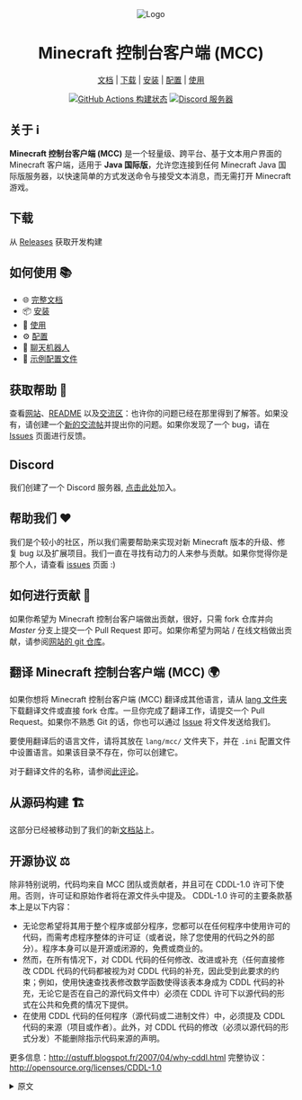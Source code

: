 <div align="center">

<img src="https://i.pics.rs/LLDhE.png" alt="Logo"/>

# Minecraft 控制台客户端 (MCC)

[文档](https://mccteam.github.io/) | [下载](#download) | [安装](https://mccteam.github.io/guide/installation.html) | [配置](https://mccteam.github.io/guide/configuration.html) | [使用](https://mccteam.github.io/guide/usage.html)

[![GitHub Actions 构建状态](https://github.com/MCCTeam/Minecraft-Console-Client/actions/workflows/build-and-release.yml/badge.svg)](https://github.com/MCCTeam/Minecraft-Console-Client/releases/latest) <a href="https://discord.gg/sfBv4TtpC9"><img src="https://img.shields.io/discord/1018553894831403028?color=5865F2&logo=discord&logoColor=white" alt="Discord 服务器" /></a>

</div>

## **关于 ℹ️**

**Minecraft 控制台客户端 (MCC)** 是一个轻量级、跨平台、基于文本用户界面的 Minecraft 客户端，适用于 **Java 国际版**，允许您连接到任何 Minecraft Java 国际版服务器，以快速简单的方式发送命令与接受文本消息，而无需打开 Minecraft 游戏。

## 下载

从 [Releases](https://github.com/MCCTeam/Minecraft-Console-Client/releases/latest) 获取开发构建

## 如何使用 📚

-   🌐 [完整文档](https://mccteam.github.io/)
-   📦 [安装](https://mccteam.github.io/guide/installation.html)
-   📖 [使用](https://mccteam.github.io/guide/usage.html)
-   ⚙️ [配置](https://mccteam.github.io/guide/configuration.html)
-   🤖 [聊天机器人](https://mccteam.github.io/guide/chat-bots.html)
-   📝 [示例配置文件](MinecraftClient/config/)

## 获取帮助 🙋

查看[网站](https://mccteam.github.io/)、[README](https://github.com/MCCTeam/Minecraft-Console-Client/tree/master/MinecraftClient/config#minecraft-console-client-user-manual) 以及[交流区](https://github.com/MCCTeam/Minecraft-Console-Client/discussions)：也许你的问题已经在那里得到了解答。如果没有，请创建一个[新的交流帖](https://github.com/MCCTeam/Minecraft-Console-Client/discussions/new)并提出你的问题。如果你发现了一个 bug，请在 [Issues](https://github.com/MCCTeam/Minecraft-Console-Client/issues) 页面进行反馈。

## Discord

我们创建了一个 Discord 服务器, [点击此处](https://discord.gg/sfBv4TtpC9)加入。

## 帮助我们 ❤️

我们是个较小的社区，所以我们需要帮助来实现对新 Minecraft 版本的升级、修复 bug 以及扩展项目。我们一直在寻找有动力的人来参与贡献。如果你觉得你是那个人，请查看 [issues](https://github.com/MCCTeam/Minecraft-Console-Client/issues?q=is%3Aissue+is%3Aopen+label%3Awaiting-for%3Acontributor) 页面 :)

## 如何进行贡献 📝

如果你希望为 Minecraft 控制台客户端做出贡献，很好，只需 fork 仓库并向 _Master_ 分支上提交一个 Pull Request 即可。如果你希望为网站 / 在线文档做出贡献，请参阅[网站的 git 仓库](https://github.com/MCCTeam/MCCTeam.github.io)。

## 翻译 Minecraft 控制台客户端 (MCC) 🌍

如果你想将 Minecraft 控制台客户端 (MCC) 翻译成其他语言，请从 [lang 文件夹](https://github.com/MCCTeam/Minecraft-Console-Client/tree/master/MinecraftClient/Resources/lang)下载翻译文件或直接 fork 仓库。一旦你完成了翻译工作，请提交一个 Pull Request。如果你不熟悉 Git 的话，你也可以通过 [Issue](https://github.com/MCCTeam/Minecraft-Console-Client/issues) 将文件发送给我们。

要使用翻译后的语言文件，请将其放在 `lang/mcc/` 文件夹下，并在 `.ini` 配置文件中设置语言。如果该目录不存在，你可以创建它。

对于翻译文件的名称，请参阅[此评论](https://github.com/MCCTeam/Minecraft-Console-Client/pull/1282#issuecomment-711150715)。

## 从源码构建 🏗️

这部分已经被移动到了我们的新[文档站](https://mccteam.github.io/guide/installation.html#building-from-the-source-code)上。

## 开源协议 ⚖️

除非特别说明，代码均来自 MCC 团队或贡献者，并且可在 CDDL-1.0 许可下使用。否则，许可证和原始作者将在源文件头中提及。
CDDL-1.0 许可的主要条款基本上是以下内容：

-   无论您希望将其用于整个程序或部分程序，您都可以在任何程序中使用许可的代码，而需考虑程序整体的许可证（或者说，除了您使用的代码之外的部分）。程序本身可以是开源或闭源的，免费或商业的。
-   然而，在所有情况下，对 CDDL 代码的任何修改、改进或补充（任何直接修改 CDDL 代码的代码都被视为对 CDDL 代码的补充，因此受到此要求的约束；例如，使用快速查找表修改数学函数使得该表本身成为 CDDL 代码的补充，无论它是否在自己的源代码文件中）必须在 CDDL 许可下以源代码的形式在公共和免费的情况下提供。
-   在使用 CDDL 代码的任何程序（源代码或二进制文件）中，必须提及 CDDL 代码的来源（项目或作者）。此外，对 CDDL 代码的修改（必须以源代码的形式分发）不能删除指示代码来源的声明。

更多信息：http://qstuff.blogspot.fr/2007/04/why-cddl.html
完整协议：http://opensource.org/licenses/CDDL-1.0

<details>
  <summary>原文</summary>
  
  Unless specifically stated, the code is from the MCC Team or Contributors, and available under CDDL-1.0. Else, the license and original author are mentioned in source file headers.
  The main terms of the CDDL-1.0 license are basically the following:
  
  -   You may use the licensed code in whole or in part in any program you desire, regardless of the license of the program as a whole (or rather, as excluding the code you are borrowing). The program itself may be open or closed source, free or commercial.
  -   However, in all cases, any modifications, improvements, or additions to the CDDL code (any code that is referenced in direct modifications to the CDDL code is considered an addition to the CDDL code, and so is bound by this requirement; e.g. a modification of a math function to use a fast lookup table makes that table itself an addition to the CDDL code, regardless of whether it's in a source code file of its own) must be made publicly and freely available in source, under the CDDL license itself.
  -   In any program (source or binary) that uses CDDL code, recognition must be given to the source (either project or author) of the CDDL code. As well, modifications to the CDDL code (which must be distributed as source) may not remove notices indicating the ancestry of the code.

  More info at http://qstuff.blogspot.fr/2007/04/why-cddl.html
  Full license at http://opensource.org/licenses/CDDL-1.0
</details>

